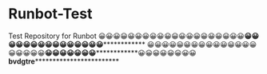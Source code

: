 # Runbot-Test
Test Repository for Runbot
😀😀😀😀😀😀😀😀😀😀😀😀😀😀😀😀😀😀😀😀**😀😀😀😀😀😀******😀****************😀😀😀😀😀😀😀😀************************
😀😀😀😀😀😀😀😀😀😀😀😀😀😀😀😀😀😀😀😀**😀😀😀😀😀😀******😀****************😀😀😀😀😀😀😀😀**bvdgtre**************************
